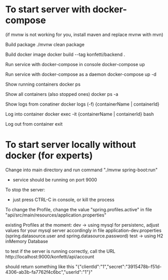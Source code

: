 # To start server with docker-compose

(if mvnw is not working for you, install maven and replace mvnw with mvn)

Build package 
./mvnw clean package
 
Build docker image
docker build --tag konfetti/backend .

Run service with docker-compose in console
docker-compose up

Run service with docker-compose as a daemon
docker-compose up -d

Show running containers
docker ps

Show all containers (also stopped ones)
docker ps -a

Show logs from conatiner
docker logs (-f) {containerName | containerId}

Log into container 
docker exec -it {containerName | containerId} bash

Log out from container
exit

# To start server locally without docker (for experts)

Change into main directory and run command
"./mvnw spring-boot:run"

- service should be running on port 9000

To stop the server:
- just press CTRL-C in console, or kill the process

To change the Profile, change the value "spring.profiles.active" in file "api/src/main/resources/application.properties"

existing Profiles at the moment:
dev
    -> using mysql for persistenc, adjust values for your mysql server accordingly in file application-dev.properties (spring.datasource.user and spring.datasource.password)
test
    -> using H2 inMemory Database

to test if the server is running correctly, call the URL http://localhost:9000/konfetti/api/account

should return something like this "{"clientId":"1","secret":"3915478b-f51d-4306-ab3b-fa7762f4c6bc","userId":"1"}"
